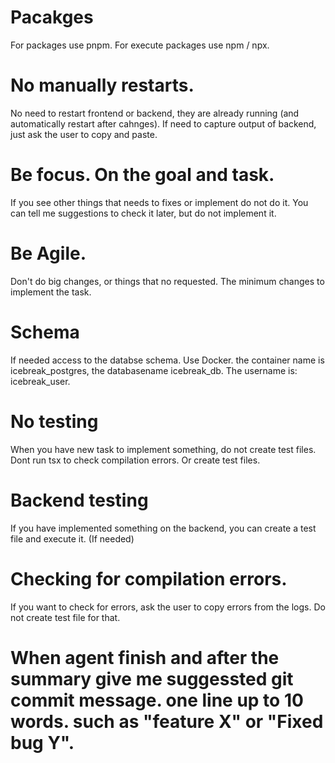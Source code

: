 # Pacakges
For packages use pnpm.
For execute packages use npm / npx.

# No manually restarts.
No need to restart frontend or backend, they are already running (and automatically restart after cahnges).
If need to capture output of backend, just ask the user to copy and paste.

# Be focus. On the goal and task.
If you see other things that needs to fixes or implement do not do it. You can tell me suggestions to check it later, but do not implement it.

# Be Agile.
Don't do big changes, or things that no requested. The minimum changes to implement the task.

# Schema
If needed access to the databse schema. Use Docker. the container name is icebreak_postgres, the databasename icebreak_db.  The username is: icebreak_user.

# No  testing
When you have new task to implement something, do not create test files.
Dont run tsx to check compilation errors. Or create test files.

# Backend testing
If you have implemented something on the backend, you can create a test file and execute it. (If needed)

# Checking for compilation errors.
If you want to check for errors, ask the user to copy errors from the logs. Do not create test file for that.

# When agent finish and after the summary give me suggessted git commit message. one line up to 10 words. such as "feature X" or "Fixed bug Y".